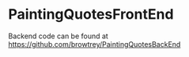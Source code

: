 # PaintingQuotesFrontEnd

Backend code can be found at https://github.com/browtrey/PaintingQuotesBackEnd
